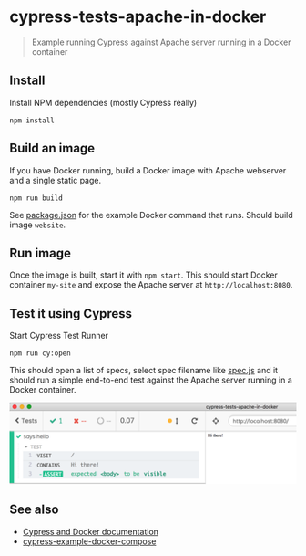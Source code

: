 # cypress-tests-apache-in-docker
> Example running Cypress against Apache server running in a Docker container

## Install

Install NPM dependencies (mostly Cypress really)

```shell
npm install
```

## Build an image

If you have Docker running, build a Docker image with Apache webserver and a single static page.

```shell
npm run build
```

See [package.json](package.json) for the example Docker command that runs. Should build image `website`.

## Run image

Once the image is built, start it with `npm start`. This should start Docker container `my-site` and expose the Apache server at `http://localhost:8080`.

## Test it using Cypress

Start Cypress Test Runner

```shell
npm run cy:open
```

This should open a list of specs, select spec filename like [spec.js](cypress/integration/spec.js) and it should run a simple end-to-end test against the Apache server running in a Docker container.

![Cypress test](images/test.png)

## See also

- [Cypress and Docker documentation](https://on.cypress.io/docker)
- [cypress-example-docker-compose](https://github.com/cypress-io/cypress-example-docker-compose)
